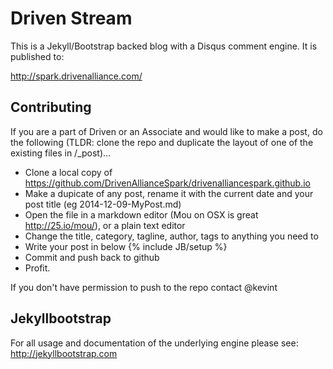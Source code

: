 # Driven Stream

This is a Jekyll/Bootstrap backed blog with a Disqus comment engine. It is published to:

http://spark.drivenalliance.com/


## Contributing

If you are a part of Driven or an Associate and would like to make a post, do the following (TLDR: clone the repo and duplicate the layout of one of the existing files in /_post)...

* Clone a local copy of https://github.com/DrivenAllianceSpark/drivenalliancespark.github.io
* Make a dupicate of any post, rename it with the current date and your post title (eg 2014-12-09-MyPost.md)
* Open the file in a markdown editor (Mou on OSX is great http://25.io/mou/), or a plain text editor
* Change the title, category, tagline, author, tags to anything you need to
* Write your post in below {% include JB/setup %} 
* Commit and push back to github
* Profit.

If you don't have permission to push to the repo contact @kevint


## Jekyllbootstrap

For all usage and documentation of the underlying engine please see: <http://jekyllbootstrap.com>